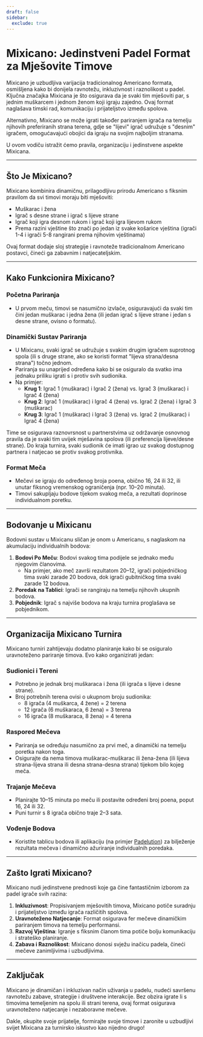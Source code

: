 ```yaml
---
draft: false
sidebar:
  exclude: true
---
```

# Mixicano: Jedinstveni Padel Format za Mješovite Timove

Mixicano je uzbudljiva varijacija tradicionalnog Americano formata, osmišljena kako bi donijela ravnotežu, inkluzivnost i raznolikost u padel. Ključna značajka Mixicana je što osigurava da je svaki tim mješoviti par, s jednim muškarcem i jednom ženom koji igraju zajedno. Ovaj format naglašava timski rad, komunikaciju i prijateljstvo između spolova.

Alternativno, Mixicano se može igrati također pariranjem igrača na temelju njihovih preferiranih strana terena, gdje se "lijevi" igrač udružuje s "desnim" igračem, omogućavajući obojici da igraju na svojim najboljim stranama.

U ovom vodiču istražit ćemo pravila, organizaciju i jedinstvene aspekte Mixicana.

---

## Što Je Mixicano?

Mixicano kombinira dinamičnu, prilagodljivu prirodu Americano s fiksnim pravilom da svi timovi moraju biti mješoviti:
- Muškarac i žena
- Igrač s desne strane i igrač s lijeve strane
- Igrač koji igra desnom rukom i igrač koji igra lijevom rukom
- Prema razini vještine što znači po jedan iz svake košarice vještina (igrači 1-4 i igrači 5-8 rangirani prema njihovim vještinama)

Ovaj format dodaje sloj strategije i ravnoteže tradicionalnom Americano postavci, čineći ga zabavnim i natjecateljskim.

---

## Kako Funkcionira Mixicano?

### Početna Pariranja
- U prvom meču, timovi se nasumično izvlače, osiguravajući da svaki tim čini jedan muškarac i jedna žena (ili jedan igrač s lijeve strane i jedan s desne strane, ovisno o formatu).

### Dinamički Sustav Pariranja
- U Mixicanu, svaki igrač se udružuje s svakim drugim igračem suprotnog spola (ili s druge strane, ako se koristi format "lijeva strana/desna strana") točno jednom.
- Pariranja su unaprijed određena kako bi se osiguralo da svatko ima jednaku priliku igrati s i protiv svih sudionika.
- Na primjer:
  - **Krug 1**: Igrač 1 (muškarac) i Igrač 2 (žena) vs. Igrač 3 (muškarac) i Igrač 4 (žena)
  - **Krug 2**: Igrač 1 (muškarac) i Igrač 4 (žena) vs. Igrač 2 (žena) i Igrač 3 (muškarac)
  - **Krug 3**: Igrač 1 (muškarac) i Igrač 3 (žena) vs. Igrač 2 (muškarac) i Igrač 4 (žena)

Time se osigurava raznovrsnost u partnerstvima uz održavanje osnovnog pravila da je svaki tim uvijek mješavina spolova (ili preferencija lijeve/desne strane). Do kraja turnira, svaki sudionik će imati igrao uz svakog dostupnog partnera i natjecao se protiv svakog protivnika.

### Format Meča
- Mečevi se igraju do određenog broja poena, obično 16, 24 ili 32, ili unutar fiksnog vremenskog ograničenja (npr. 10–20 minuta).
- Timovi sakupljaju bodove tijekom svakog meča, a rezultati doprinose individualnom poretku.

---

## Bodovanje u Mixicanu

Bodovni sustav u Mixicanu sličan je onom u Americanu, s naglaskom na akumulaciju individualnih bodova:

1. **Bodovi Po Meču**: Bodovi svakog tima podijele se jednako među njegovim članovima.
   - Na primjer, ako meč završi rezultatom 20–12, igrači pobjedničkog tima svaki zarade 20 bodova, dok igrači gubitničkog tima svaki zarade 12 bodova.
2. **Poredak na Tablici**: Igrači se rangiraju na temelju njihovih ukupnih bodova.
3. **Pobjednik**: Igrač s najviše bodova na kraju turnira proglašava se pobjednikom.

---

## Organizacija Mixicano Turnira

Mixicano turniri zahtijevaju dodatno planiranje kako bi se osiguralo uravnoteženo pariranje timova. Evo kako organizirati jedan:

### Sudionici i Tereni
- Potrebno je jednak broj muškaraca i žena (ili igrača s lijeve i desne strane).
- Broj potrebnih terena ovisi o ukupnom broju sudionika:
  - 8 igrača (4 muškarca, 4 žene) = 2 terena
  - 12 igrača (6 muškaraca, 6 žena) = 3 terena
  - 16 igrača (8 muškaraca, 8 žena) = 4 terena

### Raspored Mečeva
- Pariranja se određuju nasumično za prvi meč, a dinamički na temelju poretka nakon toga.
- Osigurajte da nema timova muškarac-muškarac ili žena-žena (ili lijeva strana-lijeva strana ili desna strana-desna strana) tijekom bilo kojeg meča.

### Trajanje Mečeva
- Planirajte 10–15 minuta po meču ili postavite određeni broj poena, poput 16, 24 ili 32.
- Puni turnir s 8 igrača obično traje 2–3 sata.

### Vođenje Bodova
- Koristite tablicu bodova ili aplikaciju (na primjer [Padelution](https://www.padelution.com/americano)) za bilježenje rezultata mečeva i dinamično ažuriranje individualnih poredaka.

---

## Zašto Igrati Mixicano?

Mixicano nudi jedinstvene prednosti koje ga čine fantastičnim izborom za padel igrače svih razina:

1. **Inkluzivnost**: Propisivanjem mješovitih timova, Mixicano potiče suradnju i prijateljstvo između igrača različitih spolova.
2. **Uravnoteženo Natjecanje**: Format osigurava fer mečeve dinamičkim pariranjem timova na temelju performansi.
3. **Razvoj Vještina**: Igranje s fiksnim članom tima potiče bolju komunikaciju i strateško planiranje.
4. **Zabava i Raznolikost**: Mixicano donosi svježu inačicu padela, čineći mečeve zanimljivima i uzbudljivima.

---

## Zaključak

Mixicano je dinamičan i inkluzivan način uživanja u padelu, nudeći savršenu ravnotežu zabave, strategije i društvene interakcije. Bez obzira igrate li s timovima temeljenim na spolu ili strani terena, ovaj format osigurava uravnoteženo natjecanje i nezaboravne mečeve.

Dakle, okupite svoje prijatelje, formirajte svoje timove i zaronite u uzbudljivi svijet Mixicana za turnirsko iskustvo kao nijedno drugo!
